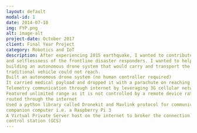 ```yaml
---
layout: default
modal-id: 1
date: 2014-07-18
img: FYP.png
alt: image-alt
project-date: October 2017
client: Final Year Project
category: Robotics and IoT
description: After experiencing 2015 earthquake, I wanted to contribute to the humanitarian sector as I admired the bravery
and selflessness of the frontline disaster responders. I wanted to help them in disaster response and recovery by
building an autonomous drone system that would carry and transport the critical medical supplies where a
traditional vehicle could not reach.
Built an autonomous drone system (no human controller required)
It carried medical payload and dropped it with a parachute on reaching the disaster site
Telemetry communication through internet by leveraging 3G cellular network,
Featured unlimited range as it is not controlled by a remote device rather its command and control is
routed through the internet
Used a python library called Dronekit and Mavlink protocol for communication with the on-board
companion computer i.e. a Raspberry Pi 3
A Virtual Private Server host on the internet to broker the connection between the drone and the ground
control station (GCS)
---
```

